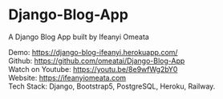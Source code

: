 # Django-Blog-App

A Django Blog App built by Ifeanyi Omeata <br>

Demo: https://django-blog-ifeanyi.herokuapp.com/ <br>
Github: https://github.com/omeatai/Django-Blog-App <br>
Watch on Youtube: https://youtu.be/8e9wfWg2bY0 <br>
Website: https://ifeanyiomeata.com <br>
Tech Stack: Django, Bootstrap5, PostgreSQL, Heroku, Railway. <br>

